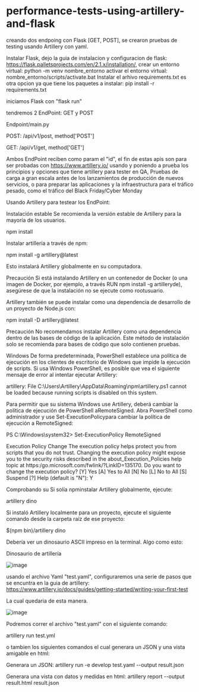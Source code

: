 # performance-tests-using-artillery-and-flask
creando dos endpoing con Flask [GET, POST], se crearon pruebas de testing usando Artillery con yaml.

Instalar Flask, dejo la guia de instalacion y configuracion de flask: https://flask.palletsprojects.com/en/2.1.x/installation/,
crear un entorno virtual: python -m venv nombre_entorno
activar el entorno virtual: nombre_entorno/scripts/activate.bat
Instalar el arhivo requirements.txt es otra opcion ya que tiene los paquetes a instalar: pip install -r requirements.txt

iniciamos Flask con "flask run"

tendremos 2 EndPoint: GET y POST

Endpoint/main.py

POST: /api/v1/post, method['POST']

GET: /api/v1/get, method['GET']

Ambos EndPoint reciben como param el "id", el fin de estas apis son para ser probadas con https://www.artillery.io/ usando y poniendo a prueba
los principios y opciones que tiene artillery para tester en QA, Pruebas de carga a gran escala antes de los lanzamientos de producción 
de nuevos servicios, o para preparar las aplicaciones y la infraestructura para el tráfico pesado, 
como el tráfico del Black Friday/Cyber Monday

Usando Artillery para testear los EndPoint:

Instalación estable
Se recomienda la versión estable de Artillery para la mayoría de los usuarios.

npm install

Instalar artillería a través de npm:

npm install -g artillery@latest

Esto instalará Artillery globalmente en su computadora.

Precaución
Si está instalando Artillery en un contenedor de Docker (o una imagen de Docker, por ejemplo, a través RUN npm install -g artilleryde), 
asegúrese de que la instalación no se ejecute como rootusuario.

Artillery también se puede instalar como una dependencia de desarrollo de un proyecto de Node.js con:

npm install -D artillery@latest

Precaución
No recomendamos instalar Artillery como una dependencia dentro de las bases de código de la aplicación. 
Este método de instalación solo se recomienda para bases de código que solo contienen pruebas.

Windows 
De forma predeterminada, PowerShell establece una política de ejecución en los clientes de escritorio de 
Windows que impide la ejecución de scripts. Si usa Windows PowerShell, es posible que vea el siguiente mensaje de error 
al intentar ejecutar Artillery:

artillery: File C:\Users\Artillery\AppData\Roaming\npm\artillery.ps1
cannot be loaded because running scripts is disabled on this system.

Para permitir que su sistema Windows use Artillery, deberá cambiar la política de ejecución de PowerShell aRemoteSigned. 
Abra PowerShell como administrador y use Set-ExecutionPolicypara cambiar la política de ejecución a RemoteSigned:

PS C:\Windows\system32> Set-ExecutionPolicy RemoteSigned

Execution Policy Change
The execution policy helps protect you from scripts that you do not trust. Changing the execution policy might expose
you to the security risks described in the about_Execution_Policies help topic at
https:/go.microsoft.com/fwlink/?LinkID=135170. Do you want to change the execution policy?
[Y] Yes  [A] Yes to All  [N] No  [L] No to All  [S] Suspend  [?] Help (default is "N"): Y


Comprobando su 
Si solía npminstalar Artillery globalmente, ejecute:

artillery dino

Si instaló Artillery localmente para un proyecto, ejecute el siguiente comando desde la carpeta raíz de ese proyecto:

$(npm bin)/artillery dino

Debería ver un dinosaurio ASCII impreso en la terminal. Algo como esto:

Dinosaurio de artillería

![image](https://user-images.githubusercontent.com/13369296/170794233-636dc7de-a354-4159-bf2c-bf955e33e6ee.png)

usando el archivo Yaml "test.yaml", configuraremos una serie de pasos que se encuntra en la guia de artillery:  
https://www.artillery.io/docs/guides/getting-started/writing-your-first-test

La cual quedaria de esta manera.

![image](https://user-images.githubusercontent.com/13369296/170795124-405847d5-4a60-4ed5-8f2e-b5319dd0a2fb.png)
    
Podremos correr el archivo "test.yaml" con el siguiente comando:

artillery run test.yml

o tambien los siguientes comandos el cual generara un JSON y una vista amigable en html:

Generara un JSON:
artillery run -e develop test.yaml --output result.json

Generara una vista con datos y medidas en html:
artillery report --output result.html result.json
